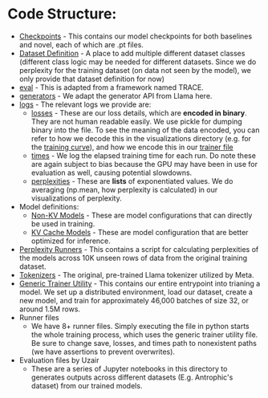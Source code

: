 # Code Structure:

* [Checkpoints](./checkpoints/) - This contains our model checkpoints for both baselines and novel, each of which are .pt files.
* [Dataset Definition](./dataset_definitions/) - A place to add multiple different dataset classes (different class logic may be needed for different datasets. Since we do perplexity for the training dataset (on data not seen by the model), we only provide that dataset definition for now)
* [eval](./eval/) - This is adapted from a framework named TRACE.
* [generators](./generators/) - We adapt the generator API from Llama here.
* [logs](./logs/) - The relevant logs we provide are:
    * [losses](./logs/losses/) - These are our loss details, which are **encoded in binary**. They are not human readable easily. We use pickle for dumping binary into the file. To see the meaning of the data encoded, you can refer to how we decode this in the visualizations directory (e.g. for the [training curve](../../visualizations/viz.ipynb)), and how we encode this in our [trainer file](./generic_runner.py)
    * [times](./logs/times/) - We log the elapsed training time for each run. Do note these are again subject to bias because the GPU may have been in use for evaluation as well, causing potential slowdowns.
    * [perplexities](./logs/perplexity-losses/) - These are **lists** of exponentiated values. We do averaging (np.mean, how perplexity is calculated) in our visualizations of perplexity.
* Model definitions:
    * [Non-KV Models](./models/) - These are model configurations that can directly be used in training.
    * [KV Cache Models](./modelskv/) - These are model configuration that are better optimized for inference.
* [Perplexity Runners](./perplexity-runners) - This contains a script for calculating perplexities of the models across 10K unseen rows of data from the original training dataset.
* [Tokenizers](./tokenizers/) - The original, pre-trained Llama tokenizer utilized by Meta.
* [Generic Trainer Utility](./generic_runner.py) - This contains our entire entrypoint into trianing a model. We set up a distributed environment, load our dataset, create a new model, and train for approximately 46,000 batches of size 32, or around 1.5M rows.
* Runner files
    * We have 8+ runner files. Simply executing the file in python starts the whole training process, which uses the generic trainer utility file. Be sure to change save, losses, and times path to nonexistent paths (we have assertions to prevent overwrites).
* Evaluation files by Uzair
    * These are a series of Jupyter notebooks in this directory to generates outputs across different datasets (E.g. Antrophic's dataset) from our trained models.
